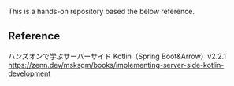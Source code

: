 This is a hands-on repository based the below reference.


## Reference

ハンズオンで学ぶサーバーサイド Kotlin（Spring Boot&Arrow）v2.2.1
https://zenn.dev/msksgm/books/implementing-server-side-kotlin-development